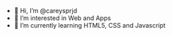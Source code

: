 - 👋 Hi, I’m @careysprjd
- 👀 I’m interested in Web and Apps
- 🌱 I’m currently learning HTML5, CSS and Javascript
<!-- - 📫 How to reach me : -->
<!-- - 💞️ I’m looking to collaborate on ... -->


<!---
careysprjd/careysprjd is a ✨ special ✨ repository because its `README.md` (this file) appears on your GitHub profile.
You can click the Preview link to take a look at your changes.
--->
